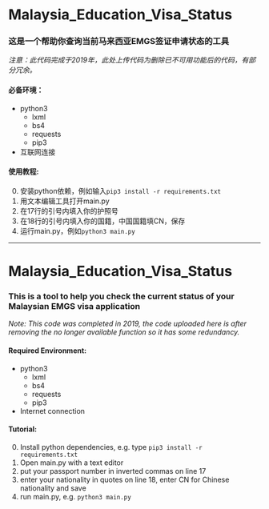 # Malaysia_Education_Visa_Status
### 这是一个帮助你查询当前马来西亚EMGS签证申请状态的工具
_注意：此代码完成于2019年，此处上传代码为删除已不可用功能后的代码，有部分冗余。_
#### 必备环境：
+ python3
  + lxml
  + bs4
  + requests
  + pip3
+ 互联网连接
#### 使用教程:
0.  安装python依赖，例如输入```pip3 install -r requirements.txt```
1.  用文本编辑工具打开main.py
2.  在17行的引号内填入你的护照号
3.  在18行的引号内填入你的国籍，中国国籍填CN，保存
4.  运行main.py，例如```python3 main.py```

<hr>

# Malaysia_Education_Visa_Status
### This is a tool to help you check the current status of your Malaysian EMGS visa application
_Note: This code was completed in 2019, the code uploaded here is after removing the no longer available function so it has some redundancy._
#### Required Environment:
+ python3
  + lxml
  + bs4
  + requests
  + pip3
+ Internet connection
#### Tutorial:
0. Install python dependencies, e.g. type ``pip3 install -r requirements.txt``
1. Open main.py with a text editor
2. put your passport number in inverted commas on line 17
3. enter your nationality in quotes on line 18, enter CN for Chinese nationality and save
4. run main.py, e.g. ``python3 main.py``
